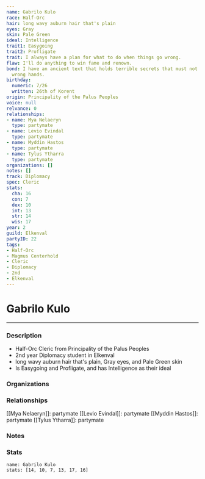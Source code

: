 ```yaml
---
name: Gabrilo Kulo
race: Half-Orc
hair: long wavy auburn hair that's plain
eyes: Gray
skin: Pale Green
ideal: Intelligence
trait1: Easygoing
trait2: Profligate
trait: I always have a plan for what to do when things go wrong.
flaw: I'll do anything to win fame and renown.
bond: I have an ancient text that holds terrible secrets that must not fall into the
  wrong hands.
birthday:
  numeric: 7/26
  written: 26th of Korent
origin: Principality of the Palus Peoples
voice: null
relvance: 0
relationships:
- name: Mya Nelaeryn
  type: partymate
- name: Levio Evindal
  type: partymate
- name: Myddin Hastos
  type: partymate
- name: Tylus Ytharra
  type: partymate
organizations: []
notes: []
track: Diplomacy
spec: Cleric
stats:
  cha: 16
  con: 7
  dex: 10
  int: 13
  str: 14
  wis: 17
year: 2
guild: Elkenval
partyID: 22
tags:
- Half-Orc
- Magmus Centerhold
- Cleric
- Diplomacy
- 2nd
- Elkenval
---
```

# Gabrilo Kulo
---
### Description
- Half-Orc Cleric from Principality of the Palus Peoples
- 2nd year Diplomacy student in Elkenval
- long wavy auburn hair that's plain, Gray eyes, and Pale Green skin
- Is Easygoing and Profligate, and has Intelligence as their ideal

### Organizations

### Relationships
[[Mya Nelaeryn]]: partymate
[[Levio Evindal]]: partymate
[[Myddin Hastos]]: partymate
[[Tylus Ytharra]]: partymate

### Notes

### Stats
```statblock
name: Gabrilo Kulo
stats: [14, 10, 7, 13, 17, 16]
```
